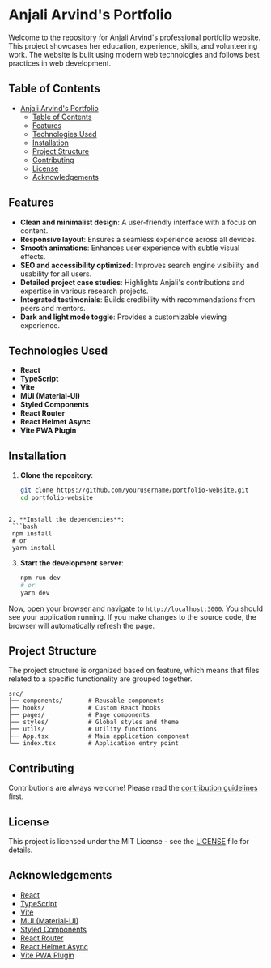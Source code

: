 # Anjali Arvind's Portfolio

Welcome to the repository for Anjali Arvind's professional portfolio website. This project showcases her education, experience, skills, and volunteering work. The website is built using modern web technologies and follows best practices in web development.

## Table of Contents

- [Anjali Arvind's Portfolio](#anjali-arvinds-portfolio)
  - [Table of Contents](#table-of-contents)
  - [Features](#features)
  - [Technologies Used](#technologies-used)
  - [Installation](#installation)
  - [Project Structure](#project-structure)
  - [Contributing](#contributing)
  - [License](#license)
  - [Acknowledgements](#acknowledgements)

## Features

- **Clean and minimalist design**: A user-friendly interface with a focus on content.
- **Responsive layout**: Ensures a seamless experience across all devices.
- **Smooth animations**: Enhances user experience with subtle visual effects.
- **SEO and accessibility optimized**: Improves search engine visibility and usability for all users.
- **Detailed project case studies**: Highlights Anjali's contributions and expertise in various research projects.
- **Integrated testimonials**: Builds credibility with recommendations from peers and mentors.
- **Dark and light mode toggle**: Provides a customizable viewing experience.

## Technologies Used

- **React**
- **TypeScript**
- **Vite**
- **MUI (Material-UI)**
- **Styled Components**
- **React Router**
- **React Helmet Async**
- **Vite PWA Plugin**

## Installation

1. **Clone the repository**:
   ```bash
   git clone https://github.com/yourusername/portfolio-website.git
   cd portfolio-website
  ```

2. **Install the dependencies**:
   ```bash
   npm install
   # or
   yarn install
   ```

3. **Start the development server**:
   ```bash
   npm run dev
   # or
   yarn dev
   ```

Now, open your browser and navigate to `http://localhost:3000`. You should see your application running. If you make changes to the source code, the browser will automatically refresh the page.

## Project Structure

The project structure is organized based on feature, which means that files related to a specific functionality are grouped together.

```plaintext
src/
├── components/       # Reusable components
├── hooks/            # Custom React hooks
├── pages/            # Page components
├── styles/           # Global styles and theme
├── utils/            # Utility functions
├── App.tsx           # Main application component
└── index.tsx         # Application entry point
```

## Contributing

Contributions are always welcome! Please read the [contribution guidelines](CONTRIBUTING.md) first.

## License

This project is licensed under the MIT License - see the [LICENSE](LICENSE.md) file for details.

## Acknowledgements

- [React](https://reactjs.org/)
- [TypeScript](https://www.typescriptlang.org/)
- [Vite](https://vitejs.dev/)
- [MUI (Material-UI)](https://mui.com/)
- [Styled Components](https://styled-components.com/)
- [React Router](https://reactrouter.com/)
- [React Helmet Async](https://github.com/staylor/react-helmet-async)
- [Vite PWA Plugin](https://github.com/vitejs/vite/tree/main/packages/plugin-pwa)
```